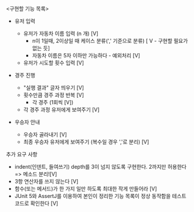 <구현할 기능 목록>

- 유저 입력
  - 유저가 자동차 이름 입력 (n 개) [V] 
    - n이 1일때, 2이상일 때 케이스 분류(',' 기준으로 분류) [ V - 구현할 필요가 없는 듯]
    - 자동차 이름은 5자 이하만 가능하다 - 예외처리 [V]
  - 유저가 시도할 횟수 입력 [V]

- 경주 진행 
  - "실행 결과" 글자 띄우기 [V]
  - 횟수만큼 경주 과정 반복 [V]
    - 각 경주 (1회씩 [V])
  - 각 경주 과정 유저에게 보여주기 [V]

- 우승자 안내 
  - 우승자 골라내기 [V]
  - 최종 우승자 유저에게 보여주기 (복수일 경우 ','로 분리) [V]


추가 요구 사항
- indent(인덴트, 들여쓰기) depth를 3이 넘지 않도록 구현한다. 2까지만 허용한다 => 메소드 분리![V]
- 3항 연산자를 쓰지 않는다 [V]
- 함수(또는 메서드)가 한 가지 일만 하도록 최대한 작게 만들어라 [V]
- JUnit 5와 AssertJ를 이용하여 본인이 정리한 기능 목록이 정상 동작함을 테스트 코드로 확인한다 [V]


